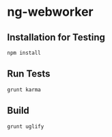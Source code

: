 ng-webworker
============


Installation for Testing
-----------

    npm install

Run Tests
-----------

    grunt karma

Build
-----------

    grunt uglify

